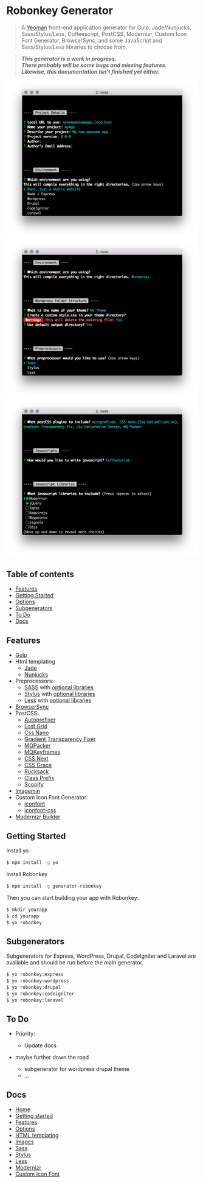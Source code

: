 # Robonkey Generator

> A [Yeoman](http://yeoman.io) front-end application generator for Gulp, Jade/Nunjucks, Sass/Stylus/Less, Coffeescript, PostCSS, Modernizr, Custom Icon Font Generator, BrowserSync, and some JavaScript and Sass/Stylus/Less libraries to choose from.

> _**This generator is a work in progress.<br>
> There probably will be some bugs and missing features.<br>
> Likewise, this documentation isn't finished yet either.**_

![image](docs/robonkeyscreenshot-01.png)
![image](docs/robonkeyscreenshot-02.png)
![image](docs/robonkeyscreenshot-03.png)

## Table of contents

- [Features](#features)
- [Getting Started](#getting-started)
- [Options](#options)
- [Subgenerators](#subgenerators)
- [To Do](#to-do)
- [Docs](#docs)

## Features

- [Gulp](http://gulpjs.com/)
- Html templating
	- [Jade](http://jade-lang.com/)
	- [Nunjucks](http://jade-lang.com/)
- Preprocessors:
	- [SASS](http://sass-lang.com/) with [optional libraries](/docs/features.md#sass-libraries)
	- [Stylus](http://stylus-lang.com/) with [optional libraries](/docs/features.md#stylus-libraries)
	- [Less](http://lesscss.org/) with [optional libraries](/docs/features.md#less-libraries)
- [BrowserSync](https://www.browsersync.io/)
- PostCSS:
	- [Autoprefixer](https://github.com/postcss/autoprefixer)
	- [Lost Grid](https://github.com/peterramsing/lost)
	- [Css Nano](https://github.com/ben-eb/cssnano)
	- [Gradient Transparency Fixer](https://github.com/gilmoreorless/postcss-gradient-transparency-fix)
	- [MQPacker](https://github.com/hail2u/node-css-mqpacker)
	- [MQKeyframes](https://github.com/TCotton/postcss-mq-keyframes)
	- [CSS Next](http://cssnext.io/)
	- [CSS Grace](https://github.com/cssdream/cssgrace)
	- [Rucksack](https://simplaio.github.io/rucksack/)
	- [Class Prefix](https://github.com/thompsongl/postcss-class-prefix)
	- [Scopify](https://github.com/pazams/postcss-scopify)
- [Imagemin](https://github.com/sindresorhus/gulp-imagemin)
- Custom Icon Font Generator:
	- [iconfont](https://github.com/nfroidure/gulp-iconfont)
	- [iconfont-css](https://github.com/backflip/gulp-iconfont-css)
- [Modernizr Builder](https://github.com/doctyper/gulp-modernizr)




## Getting Started

Install yo

```sh
$ npm install -g yo
```

Install Robonkey

```sh
$ npm install -g generator-robonkey
```

Then you can start building your app with Robonkey:

```sh
$ mkdir yourapp
$ cd yourapp
$ yo robonkey
```

## Subgenerators

Subgenerators for Express, WordPress, Drupal, CodeIgniter and Laravel are available and should be run before the main generator.

```sh
$ yo robonkey:express
$ yo robonkey:wordpress
$ yo robonkey:drupal
$ yo robonkey:codeigniter
$ yo robonkey:laravel
```

## To Do

- Priority:
	- Update docs

- maybe further down the road
	- subgenerator for wordpress drupal theme
	- …


## Docs

- [Home](/README.md)
- [Getting started](/docs/getting-started.md)
- [Features](/docs/features.md)
- [Options](/docs/options.md)
- [HTML templating](/docs/html.md)
- [Images](/docs/images.md)
- [Sass](/docs/sass.md)
- [Stylus](/stylus/stylus.md)
- [Less](/docs/less.md)
- [Modernizr](/docs/modernizr.md)
- [Custom Icon Font](/docs/custom-icon-font.md)
